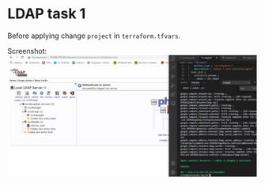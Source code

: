 # LDAP task 1
Before applying change `project` in `terraform.tfvars`.

Screenshot:
![screen](screen.jpg)